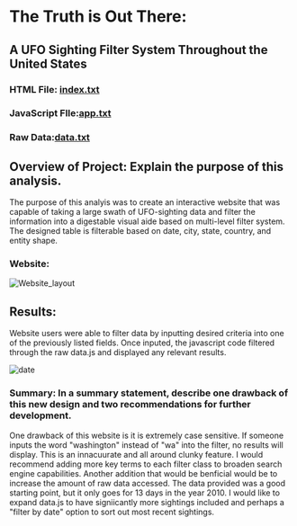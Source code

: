 # The Truth is Out There:
## A UFO Sighting Filter System Throughout the United States

### HTML File: [index.txt](https://github.com/JuliaBehling/UFOs/files/7681718/index.txt)
### JavaScript FIle:[app.txt](https://github.com/JuliaBehling/UFOs/files/7681722/app.txt)
### Raw Data:[data.txt](https://github.com/JuliaBehling/UFOs/files/7681720/data.txt)

## Overview of Project: Explain the purpose of this analysis.
The purpose of this analyis was to create an interactive website that was capable of taking a large swath of UFO-sighting data and filter the information into a digestable visual aide based on multi-level filter system. The designed table is filterable based on date, city, state, country, and entity shape.

### Website:
![Website_layout](https://user-images.githubusercontent.com/90812456/145321444-de99554e-2730-474d-b6e7-fa85a237eae1.png)

## Results:

Website users were able to filter data by inputting desired criteria into one of the previously listed fields. Once inputed, the javascript code filtered through the raw data.js and displayed any relevant results.

![date](https://user-images.githubusercontent.com/90812456/145324187-f830e870-8188-4bc9-9927-93323696193c.png)


### Summary: In a summary statement, describe one drawback of this new design and two recommendations for further development.

One drawback of this website is it is extremely case sensitive. If someone inputs the word "washington" instead of "wa" into the filter, no results will display. This is an innacuurate and all around clunky feature.  I would recommend adding more key terms to each filter class to broaden search engine capabilities. Another addition that would be benficial would be to increase the amount of raw data accessed. The data provided was a good starting point, but it only goes for 13 days in the year 2010. I would like to expand data.js to have signiicantly more sightings included and perhaps a "filter by date" option to sort out most recent sightings.
